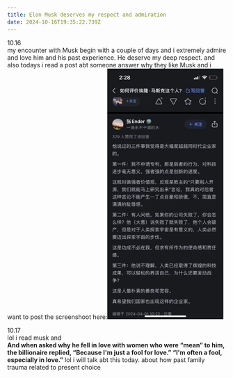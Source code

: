```yaml
---
title: Elon Musk deserves my respect and admiration
date: 2024-10-16T19:35:22.739Z
---
```



10.16  
my encounter with Musk begin with a couple of days and i extremely admire and love him and his past experience. He deserve my deep respect.
and also todays i read a post abt someone answer why they like Musk and i want to post the screenshoot here:![IMG_8330.webp](https://github.com/0xemmkty/tinymind-blog/blob/main/assets/images/2024-10-16/1729107310489.webp?raw=true)  
  
  
10.17  
lol i read musk and   
**And when asked why he fell in love with women who were “mean” to him, the billionaire replied, “Because I'm just a fool for love.” “I'm often a fool, especially in love.”**
lol i will talk abt this today. about how past family trauma related to present choice